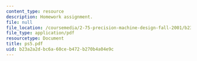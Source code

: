 ```yaml
---
content_type: resource
description: Homework assignment.
file: null
file_location: /coursemedia/2-75-precision-machine-design-fall-2001/b23a2a2dbc6a60ceb472b270b4a04e9c_ps5.pdf
file_type: application/pdf
resourcetype: Document
title: ps5.pdf
uid: b23a2a2d-bc6a-60ce-b472-b270b4a04e9c
---
```

